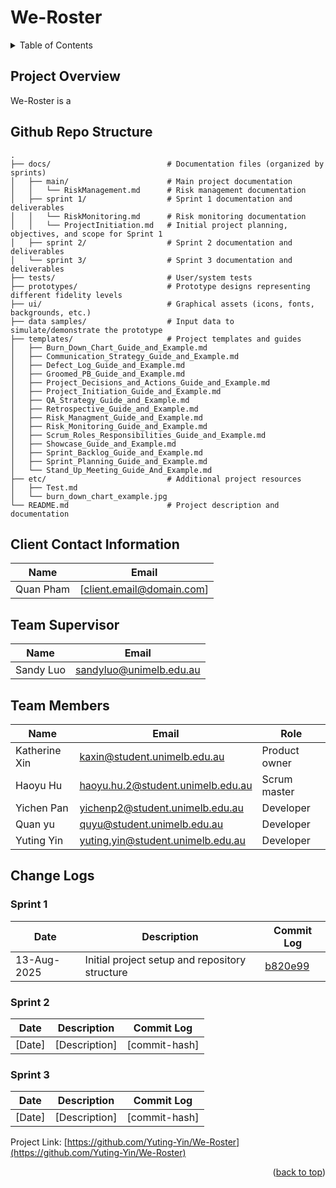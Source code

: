 # We-Roster

<details>
  <summary>Table of Contents</summary>
  <ol>
    <li><a href="#project-overview">Project Overview</a></li>
    <li><a href="#github-repo-structure">Github Repo Structure</a></li>
    <li><a href="#client-contact-information">Client Contact Information</a></li>
    <li><a href="#team-supervisor">Team Supervisor</a></li>
    <li><a href="#team-members">Team Members</a></li>
    <li><a href="#change-logs">Change Logs</a></li>
    <ul>
  </ol>
</details>

## Project Overview
We-Roster is a

## Github Repo Structure

```
.
├── docs/                          # Documentation files (organized by sprints)
│   ├── main/                      # Main project documentation
│   │   └── RiskManagement.md      # Risk management documentation
│   ├── sprint 1/                  # Sprint 1 documentation and deliverables
│   │   └── RiskMonitoring.md      # Risk monitoring documentation
│   │   └── ProjectInitiation.md   # Initial project planning, objectives, and scope for Sprint 1
│   ├── sprint 2/                  # Sprint 2 documentation and deliverables
│   └── sprint 3/                  # Sprint 3 documentation and deliverables
├── tests/                         # User/system tests
├── prototypes/                    # Prototype designs representing different fidelity levels
├── ui/                            # Graphical assets (icons, fonts, backgrounds, etc.)
├── data samples/                  # Input data to simulate/demonstrate the prototype
├── templates/                     # Project templates and guides
│   ├── Burn_Down_Chart_Guide_and_Example.md
│   ├── Communication_Strategy_Guide_and_Example.md
│   ├── Defect_Log_Guide_and_Example.md
│   ├── Groomed_PB_Guide_and_Example.md
│   ├── Project_Decisions_and_Actions_Guide_and_Example.md
│   ├── Project_Initiation_Guide_and_Example.md
│   ├── QA_Strategy_Guide_and_Example.md
│   ├── Retrospective_Guide_and_Example.md
│   ├── Risk_Managment_Guide_and_Example.md
│   ├── Risk_Monitoring_Guide_and_Example.md
│   ├── Scrum_Roles_Responsibilities_Guide_and_Example.md
│   ├── Showcase_Guide_and_Example.md
│   ├── Sprint_Backlog_Guide_and_Example.md
│   ├── Sprint_Planning_Guide_and_Example.md
│   └── Stand_Up_Meeting_Guide_And_Example.md
├── etc/                           # Additional project resources
│   ├── Test.md
│   └── burn_down_chart_example.jpg
└── README.md                      # Project description and documentation
```

## Client Contact Information

| Name            | Email                           |
| --------------- | ------------------------------- |
| Quan Pham   | [client.email@domain.com]      |

## Team Supervisor

| Name            | Email                           |
| --------------- | ------------------------------- |
| Sandy Luo    | sandyluo@unimelb.edu.au     |

## Team Members

| Name          | Email                               | Role          |
| ------------- | ----------------------------------- | ------------- |
| Katherine Xin    | kaxin@student.unimelb.edu.au     | Product owner |
| Haoyu Hu    | haoyu.hu.2@student.unimelb.edu.au     | Scrum master  |
| Yichen Pan    | yichenp2@student.unimelb.edu.au     | Developer     |
| Quan yu    | quyu@student.unimelb.edu.au     | Developer     |
| Yuting Yin    | yuting.yin@student.unimelb.edu.au     | Developer     |

## Change Logs
### Sprint 1
| Date | Description | Commit Log |
| ---- | ----------- | --- |
| 13-Aug-2025 | Initial project setup and repository structure | [b820e99](https://github.com/Yuting-Yin/We-Roster/commit/b820e9900d06e60ff03cbf4abef6afd986f3fa55) |

### Sprint 2
| Date | Description | Commit Log |
| ---- | ----------- | --- |
| [Date] | [Description] | [commit-hash] |

### Sprint 3
| Date | Description | Commit Log |
| ---- | ----------- | --- |
| [Date] | [Description] | [commit-hash] |

Project Link:
[https://github.com/Yuting-Yin/We-Roster](https://github.com/Yuting-Yin/We-Roster)

<p align="right">(<a href="#We-Roster">back to top</a>)</p>
